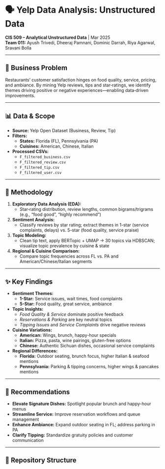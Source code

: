 # 🗣️ Yelp Data Analysis: Unstructured Data

**CIS 509 – Analytical Unstructured Data** | Mar 2025  
**Team 011:** Ayush Trivedi, Dheeraj Pamnani, Dominic Darrah, Riya Agarwal, Sravani Bolla   

---

## 🚀 Business Problem  
Restaurants’ customer satisfaction hinges on food quality, service, pricing, and ambiance. By mining Yelp reviews, tips and star‐ratings, we identify themes driving positive or negative experiences—enabling data‐driven improvements. 

---

## 📊 Data & Scope  
- **Source:** Yelp Open Dataset (Business, Review, Tip)   
- **Filters:**  
  - **States:** Florida (FL), Pennsylvania (PA)  
  - **Cuisines:** American, Chinese, Italian  
- **Processed CSVs:**  
  - `F_filtered_business.csv`  
  - `F_filtered_review.csv`  
  - `F_filtered_tip.csv`  
  - `F_filtered_user.csv`   

---

## 🔬 Methodology  
1. **Exploratory Data Analysis (EDA):**  
   - Star‐rating distribution, review lengths, common bigrams/trigrams (e.g., “food good”, “highly recommend”)   
2. **Sentiment Analysis:**  
   - Classify reviews by star rating; extract themes in 1-star (service complaints, delays) vs. 5-star (food quality, service praise)   
3. **Topic Modeling:**  
   - Clean tip text, apply BERTopic + UMAP → 30 topics via HDBSCAN; visualize topic prevalence by cuisine & state   
4. **Regional & Cuisine Comparison:**  
   - Compare topic frequencies across FL vs. PA and American/Chinese/Italian segments  

---

## ✨ Key Findings  
- **Sentiment Themes:**  
  - **1-Star:** Service issues, wait times, food complaints  
  - **5-Star:** Food quality, great service, ambiance   
- **Topic Insights:**  
  - *Food Quality & Service* dominate positive feedback  
  - *Reservations & Parking* are key neutral topics  
  - *Tipping Issues* and *Service Complaints* drive negative reviews  
- **Cuisine Variations:**  
  - **American:** Wings, brunch, happy-hour specials  
  - **Italian:** Pizza, pasta, wine pairings, gluten-free options  
  - **Chinese:** Authentic Sichuan dishes, occasional service complaints   
- **Regional Differences:**  
  - **Florida:** Outdoor seating, brunch focus, higher Italian & seafood mentions  
  - **Pennsylvania:** Parking & tipping concerns, higher wings & pancakes mentions  

---

## 📝 Recommendations  
- **Elevate Signature Dishes:** Spotlight popular brunch and happy-hour menus  
- **Streamline Service:** Improve reservation workflows and queue management  
- **Enhance Ambiance:** Expand outdoor seating in FL; address parking in PA  
- **Clarify Tipping:** Standardize gratuity policies and customer communication  

---

## 📂 Repository Structure  
